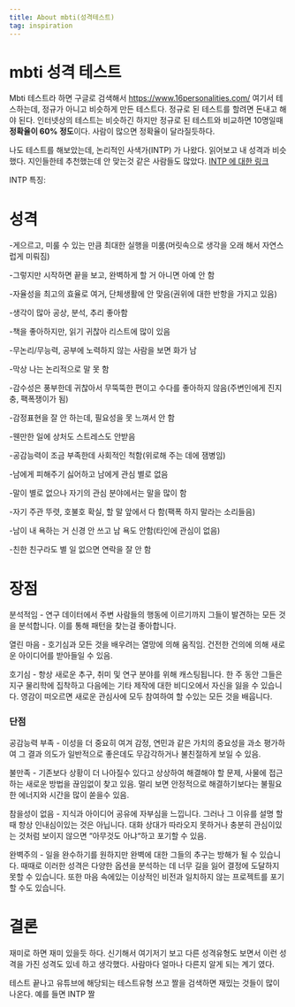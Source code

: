 ```yaml
---
title: About mbti(성격테스트)
tag: inspiration
---
```




# mbti 성격 테스트

Mbti 테스트라 하면 구글로 검색해서 https://www.16personalities.com/ 여기서 테스하는데, 정규가 아니고 비슷하게 만든 테스트다. 정규로 된 테스트를 할려면 돈내고 해야 된다. 인터넷상의 테스트는 비슷하긴 하지만 정규로 된 테스트와 비교하면  10명일때 **정확율이 60% 정도**이다. 사람이 많으면 정확율이 달라질듯하다.



나도 테스트를 해보았는데, 논리적인 사색가(INTP) 가 나왔다. 읽어보고 내 성격과 비슷했다. 지인들한테 추천했는데 안 맞는것 같은 사람들도 많았다. [INTP 에 대한 링크](https://www.16personalities.com/ko/%EC%84%B1%EA%B2%A9%EC%9C%A0%ED%98%95-intp)

INTP 특징: 

# 성격

-게으르고, 미룰 수 있는 만큼 최대한 실행을 미룸(머릿속으로 생각을 오래 해서 자연스럽게 미뤄짐)

-그렇지만 시작하면 끝을 보고, 완벽하게 할 거 아니면 아예 안 함

-자율성을 최고의 효율로 여거, 단체생활에 안 맞음(권위에 대한 반항을 가지고 있음)

-생각이 많아 공상, 분석, 추리 좋아함

-책을 좋아하지만, 읽기 귀찮아 리스트에 많이 있음

-무논리/무능력, 공부에 노력하지 않는 사람을 보면 화가 남

-막상 나는 논리적으로 말 못 함

-감수성은 풍부한데 귀찮아서 무뚝뚝한 편이고 수다를 좋아하지 않음(주변인에게 진지충, 팩폭쟁이가 됨)

-감정표현을 잘 안 하는데, 필요성을 못 느껴서 안 함

-웬만한 일에 상처도 스트레스도 안받음

-공감능력이 조금 부족한데 사회적인 척함(위로해 주는 데에 잼병임)

-남에게 피해주기 싫어하고 남에게 관심 별로 없음

-말이 별로 없으나 자기의 관심 분야에서는 말을 많이 함

-자기 주관 뚜렷, 호불호 확실, 할 말 앞에서 다 함(팩폭 하지 말라는 소리들음)

-남이 내 욕하는 거 신경 안 쓰고 남 욕도 안함(타인에 관심이 없음)

-친한 친구라도 별 일 없으면 연락을 잘 안 함



# 장점

분석적임 - 연구 데이터에서 주변 사람들의 행동에 이르기까지 그들이 발견하는 모든 것을 분석합니다. 이를 통해 패턴을 찾는걸 좋아합니다.

열린 마음 - 호기심과 모든 것을 배우려는 열망에 의해 움직임. 건전한 건의에 의해 새로운 아이디어를 받아들일 수 있음.

호기심 - 항상 새로운 추구, 취미 및 연구 분야를 위해 캐스팅됩니다. 한 주 동안 그들은 지구 물리학에 집착하고 다음에는 기타 제작에 대한 비디오에서 자신을 잃을 수 있습니다. 영감이 떠오르면 새로운 관심사에 모두 참여하여 할 수있는 모든 것을 배웁니다.

### 단점

공감능력 부족 - 이성을 더 중요히 여겨 감정, 연민과 같은 가치의 중요성을 과소 평가하여 그 결과 의도가 일반적으로 좋은데도 무감각하거나 불친절하게 보일 수 있음.

불만족 - 기존보다 상황이 더 나아질수 있다고 상상하여 해결해야 할 문제, 사물에 접근하는 새로운 방법을 끊임없이 찾고 있음. 멀리 보면 안정적으로 해결하기보다는 불필요한 에너지와 시간을 많이 쏟을수 있음.

참을성이 없음 - 지식과 아이디어 공유에 자부심을 느낍니다. 그러나 그 이유를 설명 할 때 항상 인내심이있는 것은 아닙니다. 대화 상대가 따라오지 못하거나 충분히 관심이있는 것처럼 보이지 않으면 “아무것도 아냐“하고 포기할 수 있음.

완벽주의 - 일을 완수하기를 원하지만 완벽에 대한 그들의 추구는 방해가 될 수 있습니다. 때때로 이러한 성격은 다양한 옵션을 분석하는 데 너무 길을 잃어 결정에 도달하지 못할 수 있습니다. 또한 마음 속에있는 이상적인 비전과 일치하지 않는 프로젝트를 포기할 수도 있습니다.



# 결론

재미로 하면 재미 있을듯 하다. 신기해서 여기저기 보고 다른 성격유형도 보면서 이런 성격을 가진 성격도 있네 하고 생각했다. 사람마다 얼마나 다른지 알게 되는 계기 였다.



테스트 끝나고 유튜브에 해당되는 테스트유형 쓰고 짤을 검색하면 재밌는 것들이 많이 나온다. 예를 들면 INTP 짤

